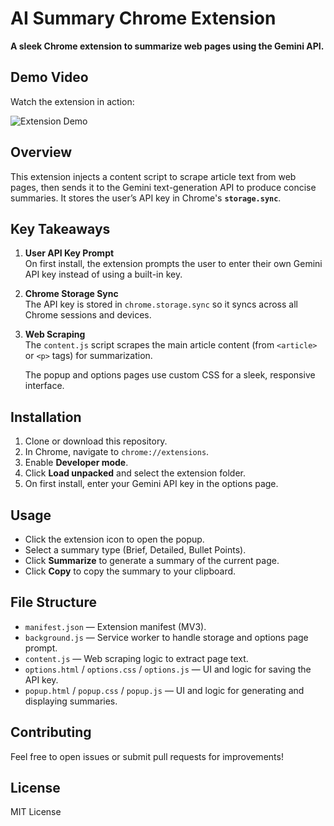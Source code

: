 # AI Summary Chrome Extension

**A sleek Chrome extension to summarize web pages using the Gemini API.**

## Demo Video

Watch the extension in action:

![Extension Demo](assets/demo.gif)

## Overview

This extension injects a content script to scrape article text from web pages, then sends it to the Gemini text-generation API to produce concise summaries. It  stores the user’s API key in Chrome's **`storage.sync`**.

## Key Takeaways

1. **User API Key Prompt**  
   On first install, the extension prompts the user to enter their own Gemini API key instead of using a built-in key.

2. **Chrome Storage Sync**  
   The API key is stored in `chrome.storage.sync` so it syncs across all Chrome sessions and devices.

3. **Web Scraping**  
   The `content.js` script scrapes the main article content (from `<article>` or `<p>` tags) for summarization.

   The popup and options pages use custom CSS for a sleek, responsive interface.
## Installation

1. Clone or download this repository.
2. In Chrome, navigate to `chrome://extensions`.
3. Enable **Developer mode**.
4. Click **Load unpacked** and select the extension folder.
5. On first install, enter your Gemini API key in the options page.

## Usage

- Click the extension icon to open the popup.
- Select a summary type (Brief, Detailed, Bullet Points).
- Click **Summarize** to generate a summary of the current page.
- Click **Copy** to copy the summary to your clipboard.

## File Structure

- `manifest.json` — Extension manifest (MV3).  
- `background.js` — Service worker to handle storage and options page prompt.  
- `content.js` — Web scraping logic to extract page text.  
- `options.html` / `options.css` / `options.js` — UI and logic for saving the API key.  
- `popup.html` / `popup.css` / `popup.js` — UI and logic for generating and displaying summaries.  

## Contributing

Feel free to open issues or submit pull requests for improvements!

## License

MIT License
